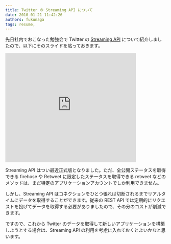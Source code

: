```yaml
---
title: Twitter の Streaming API について
date: 2010-01-21 11:42:26
authors: fukunaga
tags: resume, 
---
```

先日社内でおこなった勉強会で Twitter の <a href="http://apiwiki.twitter.com/Streaming-API-Documentation" target="_blank">Streaming API</a> について紹介しましたので、以下にそのスライドを貼っておきます。

<!--more-->

<iframe src="http://docs.google.com/present/embed?id=dgbcz6cm_114gdx2mgf7" width="410" frameborder="0" height="342"></iframe>

Streaming API はつい最近正式版となりました。ただ、全公開ステータスを取得できる firehose や Retweet に限定したステータスを取得できる retweet などのメソッドは、まだ特定のアプリケーションアカウントでしか利用できません。

しかし、Streaming API はコネクションをひとつ張れば切断されるまでリアルタイムにデータを取得することができます。従来の REST API では定期的にリクエストを投げてデータを取得する必要がありましたので、その分のコストが削減できます。

ですので、これから Twitter のデータを取得して新しいアプリケーションを構築しようとする場合は、Streaming API の利用を考慮に入れておくとよいかなと思います。